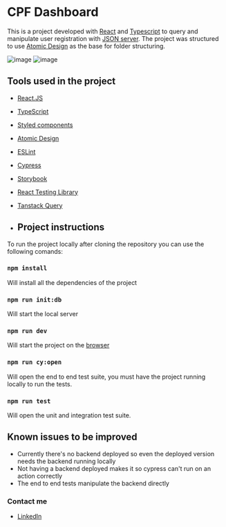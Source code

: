 # CPF Dashboard

This is a project developed with [React](https://pt-br.reactjs.org/) and [Typescript](https://www.typescriptlang.org/) to query and manipulate user registration with [JSON server](https://www.npmjs.com/package/json-server).
The project was structured to use [Atomic Design](https://bradfrost.com/blog/post/atomic-web-design/) as the base for folder structuring.

![image](https://github.com/user-attachments/assets/15c5f1dd-db99-4a50-bb3e-71f7d5404ef5)
![image](https://github.com/user-attachments/assets/0999323e-7eb2-45ab-9b4c-b46539913de1)

## Tools used in the project

- [React.JS](https://pt-br.reactjs.org/)
- [TypeScript](https://www.typescriptlang.org/)
- [Styled components](https://styled-components.com/)
- [Atomic Design](https://github.com/danilowoz/react-atomic-design)
- [ESLint](https://eslint.org/)
- [Cypress](https://www.cypress.io/)
- [Storybook](https://storybook.js.org/)
- [React Testing Library](https://testing-library.com/docs/react-testing-library/intro/)
- [Tanstack Query](https://tanstack.com/query/latest)

- ## Project instructions

To run the project locally after cloning the repository you can use the following comands:

### `npm install`

Will install all the dependencies of the project

### `npm run init:db`

Will start the local server

### `npm run dev`

Will start the project on the [browser](http://localhost:3001)

### `npm run cy:open`

Will open the end to end test suite, you must have the project running locally to run the tests.

### `npm run test`

Will open the unit and integration test suite.

## Known issues to be improved

- Currently there's no backend deployed so even the deployed version needs the backend running locally
- Not having a backend deployed makes it so cypress can't run on an action correctly
- The end to end tests manipulate the backend directly

### Contact me

- [LinkedIn](https://www.linkedin.com/in/camille-ramos-316abb194/)

